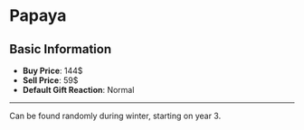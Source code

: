 # Papaya

## Basic Information

- **Buy Price**: 144$
- **Sell Price**: 59$
- **Default Gift Reaction**: Normal

---
Can be found randomly during winter, starting on year 3.
